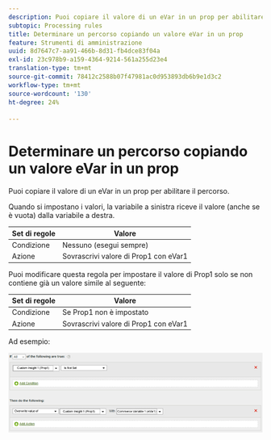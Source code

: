 ```yaml
---
description: Puoi copiare il valore di un eVar in un prop per abilitare il percorso.
subtopic: Processing rules
title: Determinare un percorso copiando un valore eVar in un prop
feature: Strumenti di amministrazione
uuid: 8d7647c7-aa91-466b-8d31-fb4dce83f04a
exl-id: 23c978b9-a159-4364-9214-561a255d23e4
translation-type: tm+mt
source-git-commit: 78412c2588b07f47981ac0d953893db6b9e1d3c2
workflow-type: tm+mt
source-wordcount: '130'
ht-degree: 24%

---
```


# Determinare un percorso copiando un valore eVar in un prop

Puoi copiare il valore di un eVar in un prop per abilitare il percorso.

Quando si impostano i valori, la variabile a sinistra riceve il valore (anche se è vuota) dalla variabile a destra.

| Set di regole | Valore |
|---|---|
| Condizione | Nessuno (esegui sempre) |
| Azione | Sovrascrivi valore di Prop1 con eVar1 |

Puoi modificare questa regola per impostare il valore di Prop1 solo se non contiene già un valore simile al seguente:

| Set di regole | Valore |
|---|---|
| Condizione | Se Prop1 non è impostato |
| Azione | Sovrascrivi valore di Prop1 con eVar1 |

Ad esempio:

![](assets/overwrite-empty-prop.png)
